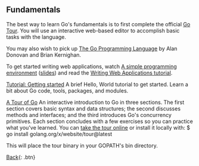 ## Fundamentals

The best way to learn Go's fundamentals is to first complete the official [Go Tour](https://tour.golang.org/). You will use an interactive web-based editor to accomplish basic tasks with the language.

You may also wish to pick up [The Go Programming Language](https://www.gopl.io/) by Alan Donovan and Brian Kernighan.

To get started writing web applications, watch [A simple programming environment](https://vimeo.com/53221558) ([slides](https://go.dev/talks/2012/simple.slide)) and read the [Writing Web Applications tutorial](https://go.dev/doc/articles/wiki/).

[Tutorial: Getting started](https://go.dev/doc/tutorial/getting-started.html)
A brief Hello, World tutorial to get started. Learn a bit about Go code, tools, packages, and modules.

[A Tour of Go](https://go.dev/tour/)
An interactive introduction to Go in three sections. The first section covers basic syntax and data structures; the second discusses methods and interfaces; and the third introduces Go's concurrency primitives. Each section concludes with a few exercises so you can practice what you've learned. You can [take the tour online](https://go.dev/tour/) or install it locally with:
$ go install golang.org/x/website/tour@latest

This will place the tour binary in your GOPATH's bin directory.


[Back](README.md){: .btn}